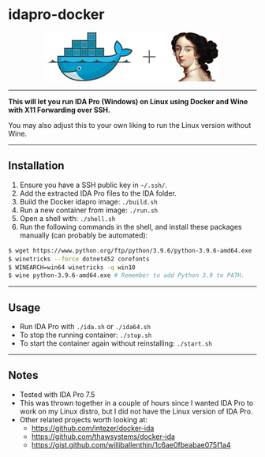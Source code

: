 # idapro-docker
<p align="center"><img src="docker-ida.png"></p>

---

**This will let you run IDA Pro (Windows) on Linux using Docker and Wine with X11 Forwarding over SSH.**

You may also adjust this to your own liking to run the Linux version without Wine.

---
## Installation
1. Ensure you have a SSH public key in `~/.ssh/`.
2. Add the extracted IDA Pro files to the IDA folder.
3. Build the Docker idapro image: `./build.sh`
4. Run a new container from image: `./run.sh`
5. Open a shell with: `./shell.sh`
6. Run the following commands in the shell, and install these packages manually (can probably be automated):
```bash
$ wget https://www.python.org/ftp/python/3.9.6/python-3.9.6-amd64.exe
$ winetricks --force dotnet452 corefonts
$ WINEARCH=win64 winetricks -q win10
$ wine python-3.9.6-amd64.exe # Remember to add Python 3.9 to PATH.
```

---
## Usage
- Run IDA Pro with `./ida.sh` or `./ida64.sh`
- To stop the running container: `./stop.sh`
- To start the container again without reinstalling: `./start.sh`

---
## Notes
- Tested with IDA Pro 7.5
- This was thrown together in a couple of hours since I wanted IDA Pro to work on my Linux distro, but I did not have the Linux version of IDA Pro.
- Other related projects worth looking at:
    - https://github.com/intezer/docker-ida
    - https://github.com/thawsystems/docker-ida
    - https://gist.github.com/williballenthin/1c6ae0fbeabae075f1a4

